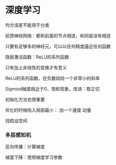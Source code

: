 # 深度学习



均方误差不能用于分类



前馈神经网络：都和前面的节点相连，和同层没有相连

只要有足够多的神经元，可以以任何精度逼近任何函数

隐层激活函数：ReLU的系列函数

只有加上非线性的变换才有意义



ReLU的系列函数，在负数段给一个非常小的斜率



Sigmiod梯度趋近于0，饱和现象，改进：取正切



初始化方法也很重要



优化的时候陷入局部最小：
加一个速度 动量 



找假设空间

### 多层感知机

反向传播：计算梯度

梯度下降：使用梯度学习参数